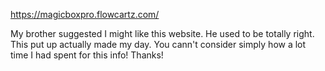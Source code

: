 https://magicboxpro.flowcartz.com/

My brother suggested I might like this website. He used to be 
totally right. This put up actually made my day. You cann't consider simply how a lot 
time I had spent for this info! Thanks!